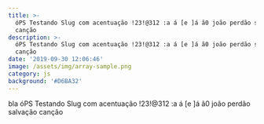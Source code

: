 ```yaml
---
title: >-
  óPS Testando Slug com acentuação !23!@312 :a á [e ]á ã0 joão perdão salvação
  canção
description: >-
  óPS Testando Slug com acentuação !23!@312 :a á [e ]á ã0 joão perdão salvação
  canção
date: '2019-09-30 12:06:46'
image: /assets/img/array-sample.png
category: js
background: '#D6BA32'
---
```

bla óPS Testando Slug com acentuação !23!@312 :a á [e ]á ã0 joão perdão salvação canção
